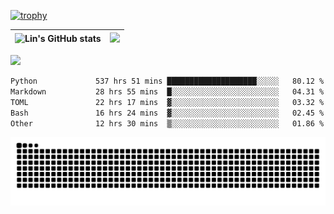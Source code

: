 [![trophy](https://github-profile-trophy.vercel.app/?username=ocss884&column=7)](https://github.com/ocss884)

| ![Lin's GitHub stats](https://github-readme-stats.vercel.app/api?username=ocss884&show_icons=true&hide_border=True&count_private=true) | ![](https://github-readme-streak-stats.herokuapp.com?user=ocss884&hide_border=true&date_format=M%20j%5B%2C%20Y%5D&ring=7EDDCF&fire=7EDDCF") |
| ------------------------------------------------------------ | ------------------------------------------------------------ |

![](https://komarev.com/ghpvc/?username=ocss884&color=brightgreen)

<!--START_SECTION:waka-->

```txt
Python             537 hrs 51 mins ████████████████████░░░░░   80.12 %
Markdown           28 hrs 55 mins  █░░░░░░░░░░░░░░░░░░░░░░░░   04.31 %
TOML               22 hrs 17 mins  ▓░░░░░░░░░░░░░░░░░░░░░░░░   03.32 %
Bash               16 hrs 24 mins  ▓░░░░░░░░░░░░░░░░░░░░░░░░   02.45 %
Other              12 hrs 30 mins  ▒░░░░░░░░░░░░░░░░░░░░░░░░   01.86 %
```

<!--END_SECTION:waka-->

<p align="center">
   <img src="https://github.com/ocss884/ocss884/blob/output/github-snake.svg" alt="snake">
</p>
